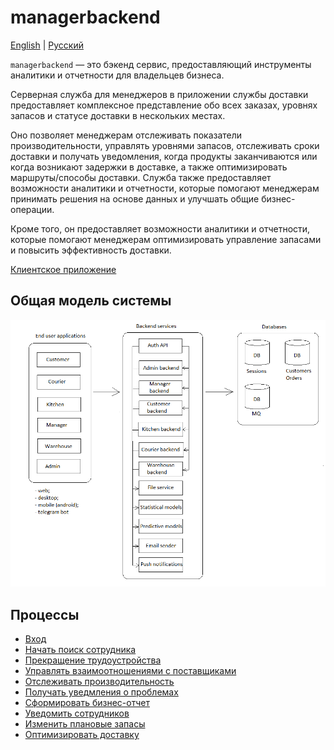 # managerbackend

[English](managerbackend.md) | [Русский](managerbackend.ru.md)

`managerbackend` — это бэкенд сервис, предоставляющий инструменты аналитики и отчетности для владельцев бизнеса.

Серверная служба для менеджеров в приложении службы доставки предоставляет комплексное представление обо всех заказах, уровнях запасов и статусе доставки в нескольких местах.

Оно позволяет менеджерам отслеживать показатели производительности, управлять уровнями запасов, отслеживать сроки доставки и получать уведомления, когда продукты заканчиваются или когда возникают задержки в доставке, а также оптимизировать маршруты/способы доставки.
Служба также предоставляет возможности аналитики и отчетности, которые помогают менеджерам принимать решения на основе данных и улучшать общие бизнес-операции.

Кроме того, он предоставляет возможности аналитики и отчетности, которые помогают менеджерам оптимизировать управление запасами и повысить эффективность доставки.

[Клиентское приложение](../frontend/managerclient.ru.md)

## Общая модель системы 

![system_overall](../img/system_overall.png)

## Процессы 

- [Вход](../processes/auth/signin.ru.md)
- [Начать поиск сотрудника](../processes/manager/startemployeesearch.ru.md)
- [Прекращение трудоустройства](../processes/manager/terminationofemployment.ru.md)
- [Управлять взаимоотношениями с поставщиками](../processes/manager/supplierrelationships.ru.md)
- [Отслеживать производительность](../processes/manager/trackperformance.ru.md)
- [Получать уведмления о проблемах](../processes/manager/notificationsaboutproblems.ru.md)
- [Сформировать бизнес-отчет](../processes/manager/businessreport.ru.md)
- [Уведомить сотрудников](../processes/manager/notifyemployees.ru.md)
- [Изменить плановые запасы](../processes/manager/inventorylevels.ru.md)
- [Оптимизировать доставку](../processes/manager/optimizedelivery.ru.md)
